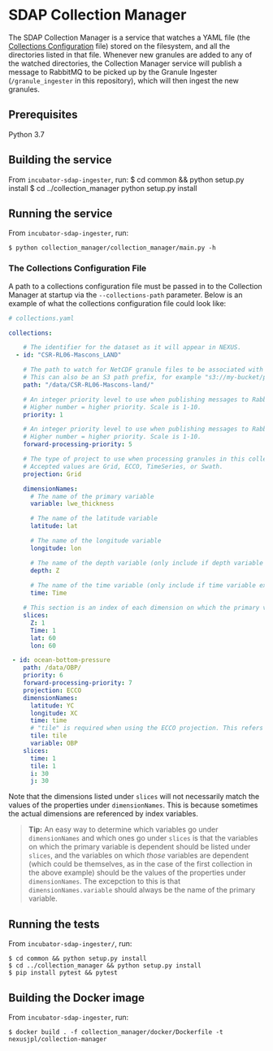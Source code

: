 # SDAP Collection Manager

The SDAP Collection Manager is a service that watches a YAML file (the [Collections
Configuration](#the-collections-configuration-file) file) stored on the filesystem, and all the directories listed in that
file. Whenever new granules are added to any of the watched directories, the Collection
Manager service will publish a message to RabbitMQ to be picked up by the Granule Ingester
(`/granule_ingester` in this repository), which will then ingest the new granules.


## Prerequisites

Python 3.7

## Building the service
From `incubator-sdap-ingester`, run:
    $ cd common && python setup.py install
    $ cd ../collection_manager python setup.py install
    

## Running the service
From `incubator-sdap-ingester`, run:

    $ python collection_manager/collection_manager/main.py -h
    
### The Collections Configuration File

A path to a collections configuration file must be passed in to the Collection Manager
at startup via the `--collections-path` parameter. Below is an example of what the 
collections configuration file could look like:

```yaml
# collections.yaml

collections:

    # The identifier for the dataset as it will appear in NEXUS.
  - id: "CSR-RL06-Mascons_LAND"

    # The path to watch for NetCDF granule files to be associated with this dataset. 
    # This can also be an S3 path prefix, for example "s3://my-bucket/path/to/granules/"
    path: "/data/CSR-RL06-Mascons-land/" 

    # An integer priority level to use when publishing messages to RabbitMQ for historical data. 
    # Higher number = higher priority. Scale is 1-10.
    priority: 1

    # An integer priority level to use when publishing messages to RabbitMQ for forward-processing data.
    # Higher number = higher priority. Scale is 1-10.
    forward-processing-priority: 5 

    # The type of project to use when processing granules in this collection.
    # Accepted values are Grid, ECCO, TimeSeries, or Swath.
    projection: Grid

    dimensionNames:
      # The name of the primary variable
      variable: lwe_thickness

      # The name of the latitude variable
      latitude: lat

      # The name of the longitude variable
      longitude: lon

      # The name of the depth variable (only include if depth variable exists)
      depth: Z 
      
      # The name of the time variable (only include if time variable exists)
      time: Time

    # This section is an index of each dimension on which the primary variable is dependent, mapped to their desired slice sizes.
    slices:
      Z: 1 
      Time: 1
      lat: 60
      lon: 60

 - id: ocean-bottom-pressure 
    path: /data/OBP/
    priority: 6
    forward-processing-priority: 7
    projection: ECCO
    dimensionNames:
      latitude: YC
      longitude: XC
      time: time
      # "tile" is required when using the ECCO projection. This refers to the name of the dimension containing the ECCO tile index.
      tile: tile
      variable: OBP
    slices:
      time: 1
      tile: 1
      i: 30
      j: 30
```

Note that the dimensions listed under `slices` will not necessarily match the values of the properties under `dimensionNames`. This is because sometimes
the actual dimensions are referenced by index variables. 

> **Tip:** An easy way to determine which variables go under `dimensionNames` and which ones go under `slices` is that the variables 
> on which the primary variable is dependent should be listed under `slices`, and the variables on which _those_ variables are dependent 
> (which could be themselves, as in the case of the first collection in the above example) should be the values of the properties under 
> `dimensionNames`. The excepction to this is that `dimensionNames.variable` should always be the name of the primary variable.

## Running the tests
From `incubator-sdap-ingester/`, run:

    $ cd common && python setup.py install
    $ cd ../collection_manager && python setup.py install
    $ pip install pytest && pytest
    
## Building the Docker image
From `incubator-sdap-ingester`, run:

    $ docker build . -f collection_manager/docker/Dockerfile -t nexusjpl/collection-manager

